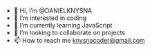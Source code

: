 - 👋 Hi, I’m @DANIELKNYSNA
- 👀 I’m interested in coding
- 🌱 I’m currently learning JavaScript
- 💞️ I’m looking to collaborate on projects
- 📫 How to reach me knysnacoder@gmail.com

<!---
DANIELKNYSNA/DANIELKNYSNA is a ✨ special ✨ repository because its `README.md` (this file) appears on your GitHub profile.
You can click the Preview link to take a look at your changes.
--->
